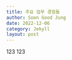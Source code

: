 ```yaml
---
title: 주요 업무 경험들
author: Soon Good Jung
date: 2022-12-06
category: Jekyll
layout: post
---
```



123 123

